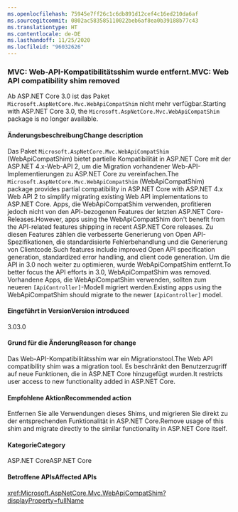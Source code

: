 ```yaml
---
ms.openlocfilehash: 75945e7ff26c1c6db891d12cef4c16ed210da6af
ms.sourcegitcommit: 0802ac583585110022beb6af8ea0b39188b77c43
ms.translationtype: HT
ms.contentlocale: de-DE
ms.lasthandoff: 11/25/2020
ms.locfileid: "96032626"
---
```

### <a name="mvc-web-api-compatibility-shim-removed"></a><span data-ttu-id="79a6f-101">MVC: Web-API-Kompatibilitätsshim wurde entfernt.</span><span class="sxs-lookup"><span data-stu-id="79a6f-101">MVC: Web API compatibility shim removed</span></span>

<span data-ttu-id="79a6f-102">Ab ASP.NET Core 3.0 ist das Paket `Microsoft.AspNetCore.Mvc.WebApiCompatShim` nicht mehr verfügbar.</span><span class="sxs-lookup"><span data-stu-id="79a6f-102">Starting with ASP.NET Core 3.0, the `Microsoft.AspNetCore.Mvc.WebApiCompatShim` package is no longer available.</span></span>

#### <a name="change-description"></a><span data-ttu-id="79a6f-103">Änderungsbeschreibung</span><span class="sxs-lookup"><span data-stu-id="79a6f-103">Change description</span></span>

<span data-ttu-id="79a6f-104">Das Paket `Microsoft.AspNetCore.Mvc.WebApiCompatShim` (WebApiCompatShim) bietet partielle Kompatibilität in ASP.NET Core mit der ASP.NET 4.x-Web-API 2, um die Migration vorhandener Web-API-Implementierungen zu ASP.NET Core zu vereinfachen.</span><span class="sxs-lookup"><span data-stu-id="79a6f-104">The `Microsoft.AspNetCore.Mvc.WebApiCompatShim` (WebApiCompatShim) package provides partial compatibility in ASP.NET Core with ASP.NET 4.x Web API 2 to simplify migrating existing Web API implementations to ASP.NET Core.</span></span> <span data-ttu-id="79a6f-105">Apps, die WebApiCompatShim verwenden, profitieren jedoch nicht von den API-bezogenen Features der letzten ASP.NET Core-Releases.</span><span class="sxs-lookup"><span data-stu-id="79a6f-105">However, apps using the WebApiCompatShim don't benefit from the API-related features shipping in recent ASP.NET Core releases.</span></span> <span data-ttu-id="79a6f-106">Zu diesen Features zählen die verbesserte Generierung von Open API-Spezifikationen, die standardisierte Fehlerbehandlung und die Generierung von Clientcode.</span><span class="sxs-lookup"><span data-stu-id="79a6f-106">Such features include improved Open API specification generation, standardized error handling, and client code generation.</span></span> <span data-ttu-id="79a6f-107">Um die API in 3.0 noch weiter zu optimieren, wurde WebApiCompatShim entfernt.</span><span class="sxs-lookup"><span data-stu-id="79a6f-107">To better focus the API efforts in 3.0, WebApiCompatShim was removed.</span></span> <span data-ttu-id="79a6f-108">Vorhandene Apps, die WebApiCompatShim verwenden, sollten zum neueren `[ApiController]`-Modell migriert werden.</span><span class="sxs-lookup"><span data-stu-id="79a6f-108">Existing apps using the WebApiCompatShim should migrate to the newer `[ApiController]` model.</span></span>

#### <a name="version-introduced"></a><span data-ttu-id="79a6f-109">Eingeführt in Version</span><span class="sxs-lookup"><span data-stu-id="79a6f-109">Version introduced</span></span>

<span data-ttu-id="79a6f-110">3.0</span><span class="sxs-lookup"><span data-stu-id="79a6f-110">3.0</span></span>

#### <a name="reason-for-change"></a><span data-ttu-id="79a6f-111">Grund für die Änderung</span><span class="sxs-lookup"><span data-stu-id="79a6f-111">Reason for change</span></span>

<span data-ttu-id="79a6f-112">Das Web-API-Kompatibilitätsshim war ein Migrationstool.</span><span class="sxs-lookup"><span data-stu-id="79a6f-112">The Web API compatibility shim was a migration tool.</span></span> <span data-ttu-id="79a6f-113">Es beschränkt den Benutzerzugriff auf neue Funktionen, die in ASP.NET Core hinzugefügt wurden.</span><span class="sxs-lookup"><span data-stu-id="79a6f-113">It restricts user access to new functionality added in ASP.NET Core.</span></span>

#### <a name="recommended-action"></a><span data-ttu-id="79a6f-114">Empfohlene Aktion</span><span class="sxs-lookup"><span data-stu-id="79a6f-114">Recommended action</span></span>

<span data-ttu-id="79a6f-115">Entfernen Sie alle Verwendungen dieses Shims, und migrieren Sie direkt zu der entsprechenden Funktionalität in ASP.NET Core.</span><span class="sxs-lookup"><span data-stu-id="79a6f-115">Remove usage of this shim and migrate directly to the similar functionality in ASP.NET Core itself.</span></span>

#### <a name="category"></a><span data-ttu-id="79a6f-116">Kategorie</span><span class="sxs-lookup"><span data-stu-id="79a6f-116">Category</span></span>

<span data-ttu-id="79a6f-117">ASP.NET Core</span><span class="sxs-lookup"><span data-stu-id="79a6f-117">ASP.NET Core</span></span>

#### <a name="affected-apis"></a><span data-ttu-id="79a6f-118">Betroffene APIs</span><span class="sxs-lookup"><span data-stu-id="79a6f-118">Affected APIs</span></span>

<xref:Microsoft.AspNetCore.Mvc.WebApiCompatShim?displayProperty=fullName>

<!--

#### Affected APIs

N:Microsoft.AspNetCore.Mvc.WebApiCompatShim

-->
